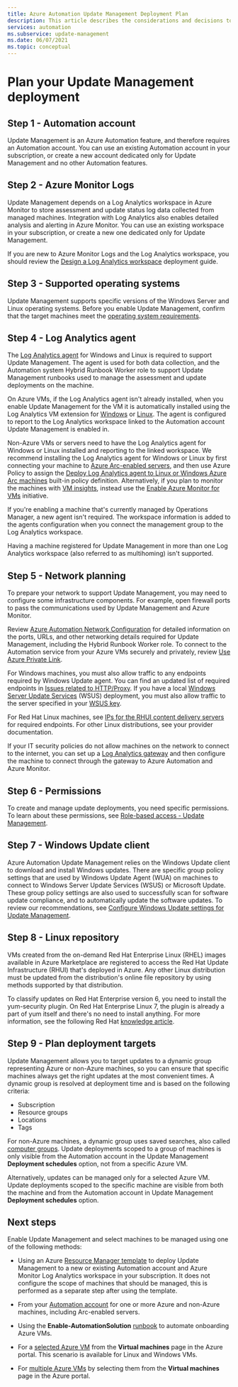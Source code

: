 ```yaml
---
title: Azure Automation Update Management Deployment Plan
description: This article describes the considerations and decisions to be made to prepare deployment of Azure Automation Update Management.
services: automation
ms.subservice: update-management
ms.date: 06/07/2021
ms.topic: conceptual
---
```


# Plan your Update Management deployment

## Step 1 - Automation account

Update Management is an Azure Automation feature, and therefore requires an Automation account. You can use an existing Automation account in your subscription, or create a new account dedicated only for Update Management and no other Automation features.

## Step 2 - Azure Monitor Logs

Update Management depends on a Log Analytics workspace in Azure Monitor to store assessment and update status log data collected from managed machines. Integration with Log Analytics also enables detailed analysis and alerting in Azure Monitor. You can use an existing workspace in your subscription, or create a new one dedicated only for Update Management.

If you are new to Azure Monitor Logs and the Log Analytics workspace, you should review the [Design a Log Analytics workspace](../../azure-monitor/logs/design-logs-deployment.md) deployment guide. 

## Step 3 - Supported operating systems

Update Management supports specific versions of the Windows Server and Linux operating systems. Before you enable Update Management, confirm that the target machines meet the [operating system requirements](operating-system-requirements.md). 

## Step 4 - Log Analytics agent

The [Log Analytics agent](../../azure-monitor/agents/log-analytics-agent.md) for Windows and Linux is required to support Update Management. The agent is used for both data collection, and the Automation system Hybrid Runbook Worker role to support Update Management runbooks used to manage the assessment and update deployments on the machine. 

On Azure VMs, if the Log Analytics agent isn't already installed, when you enable Update Management for the VM it is automatically installed using the Log Analytics VM extension for [Windows](../../virtual-machines/extensions/oms-windows.md) or [Linux](../../virtual-machines/extensions/oms-linux.md). The agent is configured to report to the Log Analytics workspace linked to the Automation account Update Management is enabled in.

Non-Azure VMs or servers need to have the Log Analytics agent for Windows or Linux installed and reporting to the linked workspace. We recommend installing the Log Analytics agent for Windows or Linux by first connecting your machine to [Azure Arc-enabled servers](../../azure-arc/servers/overview.md), and then use Azure Policy to assign the [Deploy Log Analytics agent to Linux or Windows Azure Arc machines](../../governance/policy/samples/built-in-policies.md#monitoring) built-in policy definition. Alternatively, if you plan to monitor the machines with [VM insights](../../azure-monitor/vm/vminsights-overview.md), instead use the [Enable Azure Monitor for VMs](../../governance/policy/samples/built-in-initiatives.md#monitoring) initiative.

If you're enabling a machine that's currently managed by Operations Manager, a new agent isn't required. The workspace information is added to the agents configuration when you connect the management group to the Log Analytics workspace.

Having a machine registered for Update Management in more than one Log Analytics workspace (also referred to as multihoming) isn't supported.

## <a name="ports"></a> Step 5 - Network planning

To prepare your network to support Update Management, you may need to configure some infrastructure components. For example, open firewall ports to pass the communications used by Update Management and Azure Monitor.

Review [Azure Automation Network Configuration](../automation-network-configuration.md) for detailed information on the ports, URLs, and other networking details required for Update Management, including the Hybrid Runbook Worker role. To connect to the Automation service from your Azure VMs securely and privately, review [Use Azure Private Link](../how-to/private-link-security.md). 

For Windows machines, you must also allow traffic to any endpoints required by Windows Update agent. You can find an updated list of required endpoints in [Issues related to HTTP/Proxy](/windows/deployment/update/windows-update-troubleshooting#issues-related-to-httpproxy). If you have a local [Windows Server Update Services](/windows-server/administration/windows-server-update-services/plan/plan-your-wsus-deployment) (WSUS) deployment, you must also allow traffic to the server specified in your [WSUS key](/windows/deployment/update/waas-wu-settings#configuring-automatic-updates-by-editing-the-registry).

For Red Hat Linux machines, see [IPs for the RHUI content delivery servers](../../virtual-machines/workloads/redhat/redhat-rhui.md#the-ips-for-the-rhui-content-delivery-servers) for required endpoints. For other Linux distributions, see your provider documentation.

If your IT security policies do not allow machines on the network to connect to the internet, you can set up a [Log Analytics gateway](../../azure-monitor/agents/gateway.md) and then configure the machine to connect through the gateway to Azure Automation and Azure Monitor.

## Step 6 - Permissions

To create and manage update deployments, you need specific permissions. To learn about these permissions, see [Role-based access - Update Management](../automation-role-based-access-control.md#update-management-permissions).

## Step 7 - Windows Update client

Azure Automation Update Management relies on the Windows Update client to download and install Windows updates. There are specific group policy settings that are used by Windows Update Agent (WUA) on machines to connect to Windows Server Update Services (WSUS) or Microsoft Update. These group policy settings are also used to successfully scan for software update compliance, and to automatically update the software updates. To review our recommendations, see [Configure Windows Update settings for Update Management](configure-wuagent.md).

## Step 8 - Linux repository

VMs created from the on-demand Red Hat Enterprise Linux (RHEL) images available in Azure Marketplace are registered to access the Red Hat Update Infrastructure (RHUI) that's deployed in Azure. Any other Linux distribution must be updated from the distribution's online file repository by using methods supported by that distribution.

To classify updates on Red Hat Enterprise version 6, you need to install the yum-security plugin. On Red Hat Enterprise Linux 7, the plugin is already a part of yum itself and there's no need to install anything. For more information, see the following Red Hat [knowledge article](https://access.redhat.com/solutions/10021).

## Step 9 - Plan deployment targets

Update Management allows you to target updates to a dynamic group representing Azure or non-Azure machines, so you can ensure that specific machines always get the right updates at the most convenient times. A dynamic group is resolved at deployment time and is based on the following criteria:

* Subscription
* Resource groups
* Locations
* Tags 

For non-Azure machines, a dynamic group uses saved searches, also called [computer groups](../../azure-monitor/logs/computer-groups.md). Update deployments scoped to a group of machines is only visible from the Automation account in the Update Management **Deployment schedules** option, not from a specific Azure VM.

Alternatively, updates can be managed only for a selected Azure VM. Update deployments scoped to the specific machine are visible from both the machine and from the Automation account in Update Management **Deployment schedules** option. 

## Next steps

Enable Update Management and select machines to be managed using one of the following methods:

- Using an Azure [Resource Manager template](enable-from-template.md) to deploy Update Management to a new or existing Automation account and Azure Monitor Log Analytics workspace in your subscription. It does not configure the scope of machines that should be managed, this is performed as a separate step after using the template.

- From your [Automation account](enable-from-automation-account.md) for one or more Azure and non-Azure machines, including Arc-enabled servers.

- Using the **Enable-AutomationSolution** [runbook](enable-from-runbook.md) to automate onboarding Azure VMs.

- For a [selected Azure VM](enable-from-vm.md) from the **Virtual machines** page in the Azure portal. This scenario is available for Linux and Windows VMs.

- For [multiple Azure VMs](enable-from-portal.md) by selecting them from the **Virtual machines** page in the Azure portal.